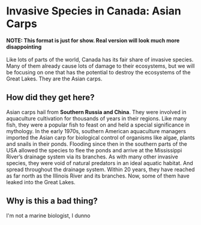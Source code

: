 # Invasive Species in Canada: Asian Carps
**NOTE: This format is just for show. Real version will look much more disappointing** \
\
Like lots of parts of the world, Canada has its fair share of invasive species. Many of them already cause lots of damage to their ecosystems, but we will be focusing on one that has the potential to destroy the ecosystems of the Great Lakes. They are the Asian carps.
## How did they get here?

Asian carps hail from **Southern Russia and China**. They were involved in aquaculture cultivation for thousands of years in their regions. Like many fish, they were a popular fish to feast on and held a special significance in mythology. In the early 1970s, southern American aquaculture managers imported the Asian carp for biological control of organisms like algae, plants and snails in their ponds. Flooding since then in the southern parts of the USA allowed the species to flee the ponds and arrive at the Mississippi River’s drainage system via its branches. As with many other invasive species, they were void of natural predators in an ideal aquatic habitat. And spread throughout the drainage system. Within 20 years, they have reached as far north as the Illinois River and its branches. Now, some of them have leaked into the Great Lakes. 

## Why is this a bad thing?

I'm not a marine biologist, I dunno


<!---
1. What is the name of the Introduced Species?
2. Where did it come from?
3. How did it come to Canada?
4. Where in Canada is it found?
5. When did it come to Canada?
6. What organisms native to Canada are/will be the most seriously affected?
7. Was your species introduced for the purpose of biological control? For what?
8. What are some of the “costs” (to economy, to environment) of your organisms?
9. What has the action been to deal with the introduction of your species? How is it being addressed?
10. Create an accurate food chain including your species (identify the organism at each trophic level)
11. How may bioaccumulation effect/or be affected your species?
12. What is the niche of your species?
-->
